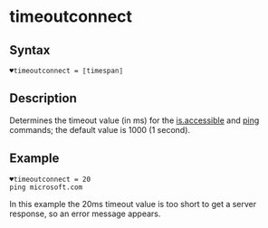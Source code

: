 # timeoutconnect

## Syntax

```G1ANT
♥timeoutconnect = ⟦timespan⟧
```

## Description

Determines the timeout value (in ms) for the [is.accessible](https://manual.g1ant.com/link/G1ANT.Addon/G1ANT.Addon.Net/G1ANT.Addon.Net/Commands/IsAccessibleCommand.md) and [ping](G1ANT.Addon/G1ANT.Addon.Net/G1ANT.Addon.Net/Commands/PingCommand.md) commands; the default value is 1000 (1 second).

## Example

```G1ANT
♥timeoutconnect = 20
ping microsoft.com
```

In this example the 20ms timeout value is too short to get a server response, so an error message appears.

